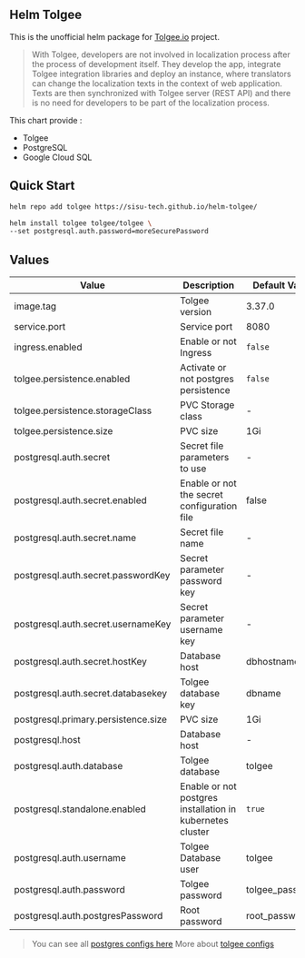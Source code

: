 ## Helm Tolgee

This is the unofficial helm package for [Tolgee.io](https://tolgee.io/) project.

> With Tolgee, developers are not involved in localization process after the process of development itself. They develop the app, integrate Tolgee integration libraries and deploy an instance, where translators can change the localization texts in the context of web application. Texts are then synchronized with Tolgee server (REST API) and there is no need for developers to be part of the localization process.

This chart provide :

- Tolgee
- PostgreSQL
- Google Cloud SQL

## Quick Start

```bash
helm repo add tolgee https://sisu-tech.github.io/helm-tolgee/

helm install tolgee tolgee/tolgee \
--set postgresql.auth.password=moreSecurePassword
```

## Values

| Value                               | Description                                               | Default Value   |
|-------------------------------------|-----------------------------------------------------------|-----------------|
| image.tag                           | Tolgee version                                            | 3.37.0          |
| service.port                        | Service port                                              | 8080            |
| ingress.enabled                     | Enable or not Ingress                                     | `false`         |
| tolgee.persistence.enabled          | Activate or not postgres persistence                      | `false`         |
| tolgee.persistence.storageClass     | PVC Storage class                                         | -               |
| tolgee.persistence.size             | PVC size                                                  | 1Gi             |
| postgresql.auth.secret              | Secret file parameters to use                             | -               |
| postgresql.auth.secret.enabled      | Enable or not the secret configuration file               | false           |
| postgresql.auth.secret.name         | Secret file name                                          | -               |
| postgresql.auth.secret.passwordKey  | Secret parameter password key                             | -               |
| postgresql.auth.secret.usernameKey  | Secret parameter username key                             | -               |
| postgresql.auth.secret.hostKey      | Database host                                             | dbhostname      |
| postgresql.auth.secret.databasekey  | Tolgee database key                                       | dbname          |
| postgresql.primary.persistence.size | PVC size                                                  | 1Gi             |
| postgresql.host                     | Database host                                             | -               |
| postgresql.auth.database            | Tolgee database                                           | tolgee          |
| postgresql.standalone.enabled       | Enable or not postgres installation in kubernetes cluster | `true`          |
| postgresql.auth.username            | Tolgee Database user                                      | tolgee          |
| postgresql.auth.password            | Tolgee password                                           | tolgee_password |
| postgresql.auth.postgresPassword    | Root password                                             | root_password   |

> You can see all [postgres configs here](https://artifacthub.io/packages/helm/bitnami/postgresql)
> More about [tolgee configs](https://tolgee.io/platform/self_hosting/configuration?config-format=yaml)